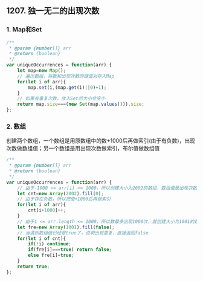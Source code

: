 ## 1207. 独一无二的出现次数

### 1. Map和Set

```javascript
/**
 * @param {number[]} arr
 * @return {boolean}
 */
var uniqueOccurrences = function(arr) {
    let map=new Map();
    // 遍历数组，将数和出现次数的键值对存入Map
    for(let i of arr){
        map.set(i,(map.get(i)||0)+1);
    }
    // 如果有重复次数，放入Set后大小会变小
    return map.size===(new Set(map.values())).size;
};
```

### 2. 数组

创建两个数组，一个数组是用原数组中的数+1000后再做索引(由于有负数)，出现次数做数组值；另一个数组是用出现次数做索引，布尔值做数组值

```javascript
/**
 * @param {number[]} arr
 * @return {boolean}
 */
var uniqueOccurrences = function(arr) {
    // 由于-1000 <= arr[i] <= 1000，所以创建大小为2002的数组，数组值是出现次数
    let cnt=new Array(2002).fill(0);
    // 由于存在负数，所以把值+1000后再做索引
    for(let i of arr){
        cnt[i+1000]++;
    }
    // 由于1 <= arr.length <= 1000，所以数最多出现1000次，就创建大小为1001的数组
    let fre=new Array(1001).fill(false);
    // 当遇到数组值已经是true了，说明出现重复，直接返回false
    for(let i of cnt){
        if(!i) continue;
        if(fre[i]===true) return false;
        else fre[i]=true;
    }
    return true;
};
```

